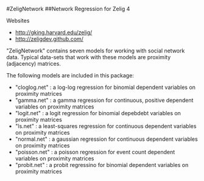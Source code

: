 #ZeligNetwork
##Network Regression for Zelig 4

Websites

* http://gking.harvard.edu/zelig/
* http://zeligdev.github.com/

"ZeligNetwork" contains seven models for working with social network data.
Typical data-sets that work with these models are proximity (adjacency)
matrices.

The following models are included in this package:

* "cloglog.net" : a log-log regression for binomial dependent variables on proximity matrices
* "gamma.net" : a gamma regression for continuous, positive dependent variables on proximity matrices
* "logit.net" : a logit regression for binomial depebdebt variables on proximity matrices
* "ls.net" : a least-squares regression for continuous dependent variables on proximity matrices
* "normal.net" : a gaussian regression for continuous dependent variables on proximity matrices
* "poisson.net" : a poisson regression for event count dependent variables on proximity matrices
* "probit.net" : a probit regressino for binomial dependent variables on proximity matrices

